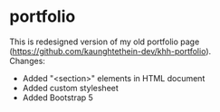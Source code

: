 # portfolio

This is redesigned version of my old portfolio page (https://github.com/kaunghtethein-dev/khh-portfolio). <br/>
Changes: <br/>
 * Added "&lt;section&gt;" elements in HTML document
 * Added custom stylesheet 
 * Added Bootstrap 5

